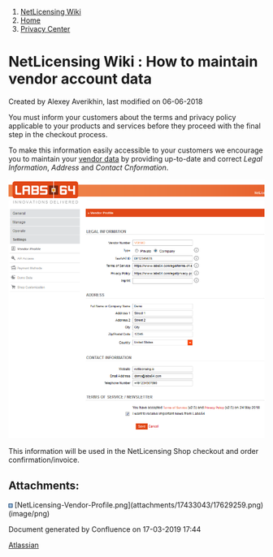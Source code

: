 1.  [NetLicensing Wiki](index.html)
2.  [Home](Home_11010214.html)
3.  [Privacy Center](Privacy-Center_17433021.html)

<span id="title-text"> NetLicensing Wiki : How to maintain vendor account data </span>
======================================================================================

Created by <span class="author"> Alexey Averikhin</span>, last modified
on 06-06-2018

You must inform your customers about the terms and privacy policy
applicable to your products and services before they proceed with the
final step in the checkout process.

To make this information easily accessible to your customers we
encourage you to maintain your
<a href="https://go.netlicensing.io/console/v2/content/vendor/vendor.xhtml" class="external-link">vendor data</a>
by providing up-to-date and correct *Legal Information*, *Address* and
*Contact Cnformation*.

<a href="https://go.netlicensing.io/console/v2/content/vendor/vendor.xhtml" class="external-link"><img src="assets/images/17433043/17629259.png?effects=drop-shadow" title="Vendor Profile" alt="Vendor Profile" class="confluence-embedded-image" width="600" /></a>

This information will be used in the NetLicensing Shop checkout and
order confirmation/invoice.

Attachments:
------------

<img src="assets/images/icons/bullet_blue.gif" width="8" height="8" />
[NetLicensing-Vendor-Profile.png](attachments/17433043/17629259.png)
(image/png)  

Document generated by Confluence on 17-03-2019 17:44

[Atlassian](http://www.atlassian.com/)
